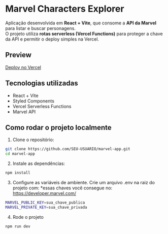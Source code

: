# Marvel Characters Explorer

Aplicação desenvolvida em **React + Vite**, que consome a **API da Marvel** para listar e buscar personagens.  
O projeto utiliza **rotas serverless (Vercel Functions)** para proteger a chave da API e permitir o deploy simples na Vercel.

## Preview

[Deploy no Vercel](https://marvel-characters-wpr3.vercel.app/) 


## Tecnologias utilizadas

- React + Vite
- Styled Components
- Vercel Serverless Functions
- Marvel API

## Como rodar o projeto localmente

1. Clone o repositório:

```bash
git clone https://github.com/SEU-USUARIO/marvel-app.git
cd marvel-app
```

2. Instale as dependências:

```bash
npm install
```

3. Configure as variáveis de ambiente. Crie um arquivo .env na raiz do projeto com:
*essas chaves você consegue no: https://developer.marvel.com/

```bash
MARVEL_PUBLIC_KEY=sua_chave_publica
MARVEL_PRIVATE_KEY=sua_chave_privada
```
4. Rode o projeto

```bash
npm run dev
```
